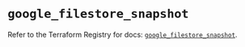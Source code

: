 # `google_filestore_snapshot`

Refer to the Terraform Registry for docs: [`google_filestore_snapshot`](https://registry.terraform.io/providers/hashicorp/google/6.49.2/docs/resources/filestore_snapshot).
